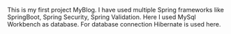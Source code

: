 This is my first project MyBlog.
I have used multiple Spring frameworks like SpringBoot, Spring Security, Spring Validation.
Here I used MySql Workbench as database.
For database connection Hibernate is used here.
